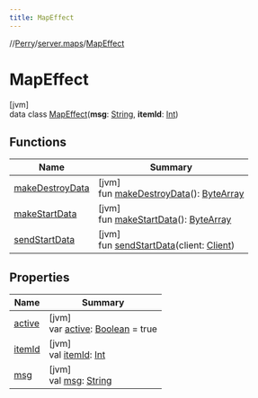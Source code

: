 ```yaml
---
title: MapEffect
---
```

//[Perry](../../../index.html)/[server.maps](../index.html)/[MapEffect](index.html)



# MapEffect



[jvm]\
data class [MapEffect](index.html)(**msg**: [String](https://kotlinlang.org/api/latest/jvm/stdlib/kotlin/-string/index.html), **itemId**: [Int](https://kotlinlang.org/api/latest/jvm/stdlib/kotlin/-int/index.html))



## Functions


| Name | Summary |
|---|---|
| [makeDestroyData](make-destroy-data.html) | [jvm]<br>fun [makeDestroyData](make-destroy-data.html)(): [ByteArray](https://kotlinlang.org/api/latest/jvm/stdlib/kotlin/-byte-array/index.html) |
| [makeStartData](make-start-data.html) | [jvm]<br>fun [makeStartData](make-start-data.html)(): [ByteArray](https://kotlinlang.org/api/latest/jvm/stdlib/kotlin/-byte-array/index.html) |
| [sendStartData](send-start-data.html) | [jvm]<br>fun [sendStartData](send-start-data.html)(client: [Client](../../client/-client/index.html)) |


## Properties


| Name | Summary |
|---|---|
| [active](active.html) | [jvm]<br>var [active](active.html): [Boolean](https://kotlinlang.org/api/latest/jvm/stdlib/kotlin/-boolean/index.html) = true |
| [itemId](item-id.html) | [jvm]<br>val [itemId](item-id.html): [Int](https://kotlinlang.org/api/latest/jvm/stdlib/kotlin/-int/index.html) |
| [msg](msg.html) | [jvm]<br>val [msg](msg.html): [String](https://kotlinlang.org/api/latest/jvm/stdlib/kotlin/-string/index.html) |

